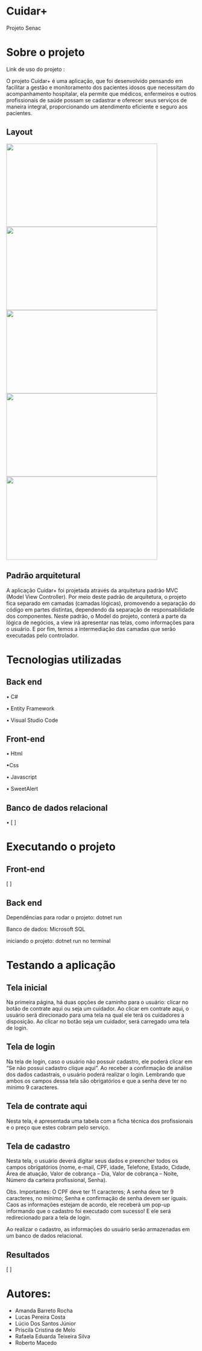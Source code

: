 # Cuidar+
Projeto Senac 

# Sobre o projeto 

Link de uso do projeto :

O projeto Cuidar+ é uma aplicação, que foi desenvolvido pensando em facilitar a gestão e monitoramento dos pacientes idosos que necessitam do acompanhamento hospitalar, ela permite que médicos, enfermeiros e outros profissionais de saúde possam se cadastrar e oferecer seus serviços de maneira integral, proporcionando um atendimento eficiente e seguro aos pacientes. 

## Layout
<img src="https://github.com/GrupoSenac/CuidarMais/blob/main/img/Tela%20inicial.png"  width="400" height="220"> <img src="https://github.com/GrupoSenac/CuidarMais/blob/main/img/Fluxo%201%20Tela%20Contrate%20Aqui.png" width="400" height="220">
<img src="https://github.com/GrupoSenac/CuidarMais/blob/main/img/Fluxo%202%20Tela%20de%20Login%20Cuidadores.png" width="400" height="220"> 
<img src="https://github.com/GrupoSenac/CuidarMais/blob/main/img/Fluxo%202%20Tela%20de%20Cadastro%20Cuidadores.png" width="400" height="220">
<img src="https://github.com/GrupoSenac/CuidarMais/blob/main/img/Fluxo%202%20Tela%20de%20Cadastro%20Pop-UP%20cadastro%20realizado.png" width="400" height="220">



## Padrão arquitetural
A aplicação Cuidar+ foi projetada através da arquitetura padrão MVC (Model View Controller). Por meio deste padrão de arquitetura, o projeto fica separado em camadas (camadas lógicas), promovendo a separação do código em partes distintas, dependendo da separação de responsabilidade dos componentes.
Neste padrão, o Model do projeto, conterá a parte da lógica de negócios, a view irá apresentar nas telas, como informações para o usuário. E por fim, temos a intermediação das camadas que serão executadas pelo controlador.

# Tecnologias utilizadas
## Back end
•	C#

•	Entity Framework

•	Visual Studio Code

## Front-end
•	Html

•Css

•	Javascript

•	SweetAlert

## Banco de dados relacional
• [              ]
# Executando o projeto
## Front-end

[              ]

## Back end
Dependências para rodar o projeto: dotnet run

Banco de dados: Microsoft SQL

iniciando o projeto: dotnet run no terminal

# Testando a aplicação
## Tela inicial
Na primeira página, há duas opções de caminho para o usuário: clicar no botão de contrate aqui ou seja um cuidador. Ao clicar em contrate aqui, o usuário será direcionado para uma tela na qual ele terá os cuidadores a disposição. Ao clicar no botão seja um cuidador, será carregado uma tela de login.

## Tela de login
Na tela de login, caso o usuário não possuir cadastro, ele poderá clicar em “Se não possui cadastro clique aqui”.
Ao receber a confirmação de análise dos dados cadastrais, o usuário poderá realizar o login. Lembrando que ambos os campos dessa tela são obrigatórios e que a senha deve ter no mínimo 9 caracteres.

## Tela de contrate aqui
Nesta tela, é apresentada uma tabela com a ficha técnica dos profissionais e o preço que estes cobram pelo serviço.

## Tela de cadastro
Nesta tela, o usuário deverá digitar seus dados e preencher todos os campos obrigatórios (nome, e-mail, CPF, idade, Telefone, Estado, Cidade, Área de atuação, Valor de cobrança – Dia, Valor de cobrança – Noite, Número da carteira profissional, Senha).

Obs. Importantes: O CPF deve ter 11 caracteres; A senha deve ter 9 caracteres, no mínimo; Senha e confirmação de senha devem ser iguais.
Caos as informações estejam de acordo, ele receberá um pop-up informando que o cadastro foi executado com sucesso! E ele será redirecionado para a tela de login.

Ao realizar o cadastro, as informações do usuário serão armazenadas em um banco de dados relacional.  

## Resultados
[              ]

# Autores:
- Amanda Barreto Rocha
- Lucas Pereira Costa
- Lúcio Dos Santos Júnior
- Priscila Cristina de Melo
- Rafaela Eduarda Teixeira Silva
- Roberto Macedo
